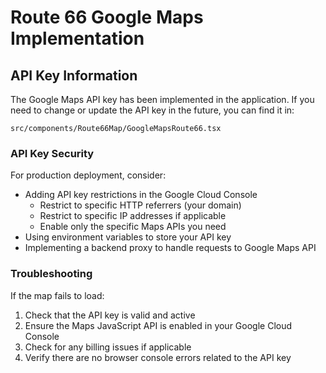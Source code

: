 
# Route 66 Google Maps Implementation

## API Key Information

The Google Maps API key has been implemented in the application. If you need to change or update the API key in the future, you can find it in:

`src/components/Route66Map/GoogleMapsRoute66.tsx`

### API Key Security

For production deployment, consider:
- Adding API key restrictions in the Google Cloud Console
  - Restrict to specific HTTP referrers (your domain)
  - Restrict to specific IP addresses if applicable
  - Enable only the specific Maps APIs you need
- Using environment variables to store your API key
- Implementing a backend proxy to handle requests to Google Maps API

### Troubleshooting

If the map fails to load:
1. Check that the API key is valid and active
2. Ensure the Maps JavaScript API is enabled in your Google Cloud Console
3. Check for any billing issues if applicable
4. Verify there are no browser console errors related to the API key


